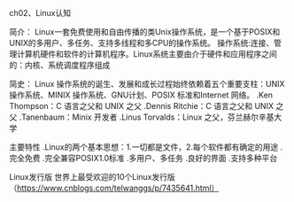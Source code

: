 ch02、Linux认知

简介：
Linux一套免费使用和自由传播的类Unix操作系统，是一个基于POSIX和UNIX的多用户、多任务、支持多线程和多CPU的操作系统。
操作系统:连接、管理计算机硬件和软件的计算机程序。Linux系统主要由介于硬件和应用程序之间的：内核、系统调度程序组成

简史：
Linux 操作系统的诞生、发展和成长过程始终依赖着五个重要支柱：UNIX 操作系统、MINIX 操作系统、GNU计划、POSIX 标准和Internet 网络。
.Ken Thompson：C 语言之父和 UNIX 之父
.Dennis Ritchie：C 语言之父和 UNIX 之父
.Tanenbaum：Minix 开发者
.Linus Torvalds：Linux 之父，芬兰赫尔辛基大学

主要特性
      .Linux的两个基本思想：1.一切都是文件，2.每个软件都有确定的用途
      .完全免费
      .完全兼容POSIX1.0标准
      .多用户、多任务
      .良好的界面
      .支持多种平台

Linux发行版
     世界上最受欢迎的10个Linux发行版（https://www.cnblogs.com/telwanggs/p/7435641.html）
